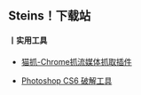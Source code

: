 ## Steins！下载站



#### 丨实用工具

- [猫抓-Chrome抓流媒体抓取插件](/Downloads/catgrab.rar)

- [Photoshop CS6 破解工具](/Downloads/pscs6decode.zip)

  

